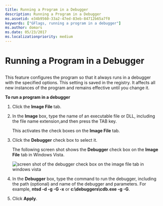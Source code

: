 ```yaml
---
title: Running a Program in a Debugger
description: Running a Program in a Debugger
ms.assetid: e34b9560-33a2-47ed-83eb-84712b65a7f0
keywords: ["GFlags, running a program in a debugger"]
ms.author: domars
ms.date: 05/23/2017
ms.localizationpriority: medium
---
```


# Running a Program in a Debugger


## <span id="ddk_running_a_program_in_a_debugger_dtools"></span><span id="DDK_RUNNING_A_PROGRAM_IN_A_DEBUGGER_DTOOLS"></span>


This feature configures the program so that it always runs in a debugger with the specified options. This setting is saved in the registry. It affects all new instances of the program and remains effective until you change it.

**To run a program in a debugger**

1.  Click the **Image File** tab.

2.  In the **Image** box, type the name of an executable file or DLL, including the file name extension,and then press the TAB key.

    This activates the check boxes on the **Image File** tab.

3.  Click the **Debugger** check box to select it.

    The following screen shot shows the **Debugger** check box on the **Image File** tab in Windows Vista.

    ![screen shot of the debugger check box on the image file tab in windows vista ](images/gflags-debugger.png)

4.  In the **Debugger** box, type the command to run the debugger, including the path (optional) and name of the debugger and parameters. For example, **ntsd -d -g -G -x** or **c:\\debuggers\\cdb.exe -g -G**.

5.  Click **Apply**.

 

 





